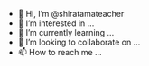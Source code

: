 - 👋 Hi, I’m @shiratamateacher
- 👀 I’m interested in ...
- 🌱 I’m currently learning ...
- 💞️ I’m looking to collaborate on ...
- 📫 How to reach me ...

<!---
shiratamateacher/shiratamateacher is a ✨ special ✨ repository because its `README.md` (this file) appears on your GitHub profile.
You can click the Preview link to take a look at your changes.
--->
